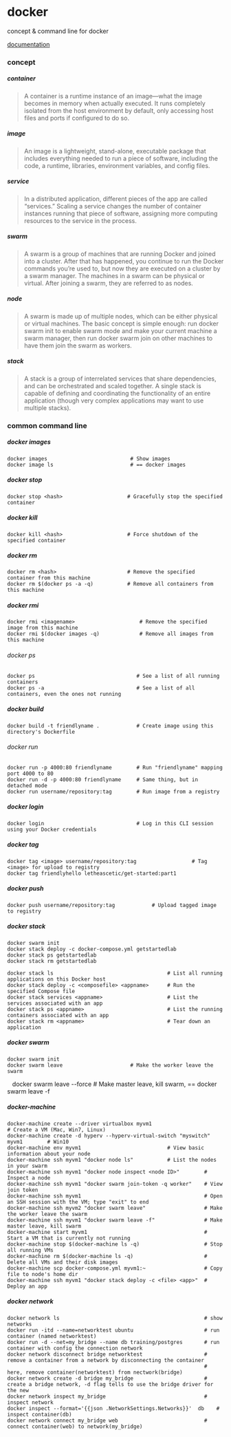 # docker
concept & command line for docker

[documentation](https://docs.docker.com/get-started/)

### concept

##### container

> A container is a runtime instance of an image—what the image becomes in memory when actually executed. It runs completely isolated from the host environment by default, only accessing host files and ports if configured to do so.

##### image

> An image is a lightweight, stand-alone, executable package that includes everything needed to run a piece of software, including the code, a runtime, libraries, environment variables, and config files.

##### service

> In a distributed application, different pieces of the app are called “services.” Scaling a service changes the number of container instances running that piece of software, assigning more computing resources to the service in the process.

##### swarm

> A swarm is a group of machines that are running Docker and joined into a cluster. After that has happened, you continue to run the Docker commands you’re used to, but now they are executed on a cluster by a swarm manager. The machines in a swarm can be physical or virtual. After joining a swarm, they are referred to as nodes.

##### node

> A swarm is made up of multiple nodes, which can be either physical or virtual machines. The basic concept is simple enough: run docker swarm init to enable swarm mode and make your current machine a swarm manager, then run docker swarm join on other machines to have them join the swarm as workers. 

##### stack

> A stack is a group of interrelated services that share dependencies, and can be orchestrated and scaled together. A single stack is capable of defining and coordinating the functionality of an entire application (though very complex applications may want to use multiple stacks).


### common command line

##### docker images
    docker images                           # Show images
    docker image ls                         # == docker images
    
##### docker stop
    docker stop <hash>                     # Gracefully stop the specified container


##### docker kill
    docker kill <hash>                     # Force shutdown of the specified container


##### docker rm
    docker rm <hash>                       # Remove the specified container from this machine
    docker rm $(docker ps -a -q)           # Remove all containers from this machine


##### docker rmi
    docker rmi <imagename>                     # Remove the specified image from this machine
    docker rmi $(docker images -q)             # Remove all images from this machine


###### docker ps
    docker ps                                 # See a list of all running containers
    docker ps -a                              # See a list of all containers, even the ones not running
  
  
##### docker build
    docker build -t friendlyname .            # Create image using this directory's Dockerfile


###### docker run
    docker run -p 4000:80 friendlyname        # Run "friendlyname" mapping port 4000 to 80
    docker run -d -p 4000:80 friendlyname     # Same thing, but in detached mode
    docker run username/repository:tag        # Run image from a registry
  
  
##### docker login
    docker login                              # Log in this CLI session using your Docker credentials
  

##### docker tag
    docker tag <image> username/repository:tag                  # Tag <image> for upload to registry
    docker tag friendlyhello letheascetic/get-started:part1


##### docker push
    docker push username/repository:tag            # Upload tagged image to registry


##### docker stack
    docker swarm init
    docker stack deploy -c docker-compose.yml getstartedlab
    docker stack ps getstartedlab
    docker stack rm getstartedlab
    
    docker stack ls                                     # List all running applications on this Docker host
    docker stack deploy -c <composefile> <appname>      # Run the specified Compose file
    docker stack services <appname>                     # List the services associated with an app
    docker stack ps <appname>                           # List the running containers associated with an app
    docker stack rm <appname>                           # Tear down an application


##### docker swarm
    docker swarm init
    docker swarm leave                      # Make the worker leave the swarm
    docker swarm leave --force              # Make master leave, kill swarm, == docker swarm leave -f

##### docker-machine
    docker-machine create --driver virtualbox myvm1                                 # Create a VM (Mac, Win7, Linux)
    docker-machine create -d hyperv --hyperv-virtual-switch "myswitch" myvm1        # Win10
    docker-machine env myvm1                            # View basic information about your node
    docker-machine ssh myvm1 "docker node ls"           # List the nodes in your swarm
    docker-machine ssh myvm1 "docker node inspect <node ID>"        # Inspect a node
    docker-machine ssh myvm1 "docker swarm join-token -q worker"    # View join token
    docker-machine ssh myvm1                                        # Open an SSH session with the VM; type "exit" to end
    docker-machine ssh myvm2 "docker swarm leave"                   # Make the worker leave the swarm
    docker-machine ssh myvm1 "docker swarm leave -f"                # Make master leave, kill swarm
    docker-machine start myvm1                                      # Start a VM that is currently not running
    docker-machine stop $(docker-machine ls -q)                     # Stop all running VMs
    docker-machine rm $(docker-machine ls -q)                       # Delete all VMs and their disk images
    docker-machine scp docker-compose.yml myvm1:~                   # Copy file to node's home dir
    docker-machine ssh myvm1 "docker stack deploy -c <file> <app>"  # Deploy an app


##### docker network
    docker network ls                                               # show networks
    docker run -itd --name=networktest ubuntu                       # run container (named networktest)
    docker run -d --net=my_bridge --name db training/postgres       # run container with config the connection network
    docker network disconnect bridge networktest                    # remove a container from a network by disconnecting the container
                                                                    # here, remove container(networktest) from nectwork(bridge)
    docker network create -d bridge my_bridge                       # create a bridge network, -d flag tells to use the bridge driver for the new
    docker network inspect my_bridge                                # inspect network
    docker inspect --format='{{json .NetworkSettings.Networks}}'  db    # inspect container(db)
    docker network connect my_bridge web                            # connect container(web) to network(my_bridge)
    

